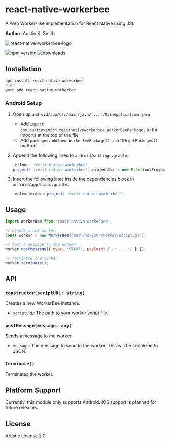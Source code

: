 # react-native-workerbee

A Web Worker-like implementation for React Native using JSI.

**Author**: Austin K. Smith

![react-native-workerbee-logo](https://asmithdev.com/img/workerbee.png)


[![npm version](https://img.shields.io/npm/v/react-native-workerbee.svg?style=flat-square)](https://www.npmjs.com/package/react-native-workerbee)
[![downloads](https://img.shields.io/npm/dm/react-native-workerbee.svg?style=flat-square)](https://www.npmjs.com/package/react-native-workerbee)

## Installation

```sh
npm install react-native-workerbee
# or
yarn add react-native-workerbee
```

### Android Setup

1. Open up `android/app/src/main/java/[...]/MainApplication.java`
   - Add `import com.austinksmith.reactnativeworkerbee.WorkerBeePackage;` to the imports at the top of the file
   - Add `packages.add(new WorkerBeePackage());` in the `getPackages()` method

2. Append the following lines to `android/settings.gradle`:
   ```gradle
   include ':react-native-workerbee'
   project(':react-native-workerbee').projectDir = new File(rootProject.projectDir, '../node_modules/react-native-workerbee/android')
   ```

3. Insert the following lines inside the dependencies block in `android/app/build.gradle`:
   ```gradle
   implementation project(':react-native-workerbee')
   ```

## Usage

```javascript
import WorkerBee from 'react-native-workerbee';

// Create a new worker
const worker = new WorkerBee('path/to/your/worker/script.js');

// Post a message to the worker
worker.postMessage({ type: 'START', payload: { /* ... */ } });

// Terminate the worker
worker.terminate();
```

## API

### `constructor(scriptURL: string)`

Creates a new WorkerBee instance.

- `scriptURL`: The path to your worker script file.

### `postMessage(message: any)`

Sends a message to the worker.

- `message`: The message to send to the worker. This will be serialized to JSON.

### `terminate()`

Terminates the worker.

## Platform Support

Currently, this module only supports Android. iOS support is planned for future releases.

## License

Artistic License 2.0